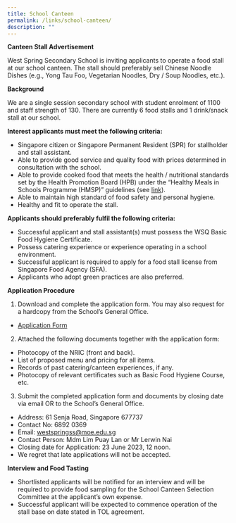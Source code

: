```yaml
---
title: School Canteen
permalink: /links/school-canteen/
description: ""
---
```

**Canteen Stall Advertisement**

West Spring Secondary School is inviting applicants to operate a food stall at our school canteen. The stall should preferably sell Chinese Noodle Dishes (e.g., Yong Tau Foo, Vegetarian Noodles, Dry / Soup Noodles, etc.).

**Background**

We are a single session secondary school with student enrolment of  1100 and staff strength of 130. There are currently 6 food stalls and 1 drink/snack stall at our school.


**Interest applicants must meet the following criteria:**
* Singapore citizen or Singapore Permanent Resident (SPR) for stallholder and stall assistant.
* Able to provide good service and quality food with prices determined in consultation with the school.
* Able to provide cooked food that meets the health / nutritional standards set by the Health Promotion Board (HPB) under the “Healthy Meals in Schools Programme (HMSP)” guidelines (see [link](https://www.hpb.gov.sg/schools/school-programmes/healthy-meals-in-schools-programme)).
* Able to maintain high standard of food safety and personal hygiene.
* Healthy and fit to operate the stall.

**Applicants should preferably fulfil the following criteria:**

* Successful applicant and stall assistant(s) must possess the WSQ Basic Food Hygiene Certificate.
* Possess catering experience or experience operating in a school environment.
* Successful applicant is required to apply for a food stall license from Singapore Food Agency (SFA).
* Applicants who adopt green practices are also preferred.

**Application Procedure**
1. Download and complete the application form. You may also request for a hardcopy from the School’s General Office.
*  [Application Form](/files/application%20form.pdf)
2. Attached the following documents together with the application form:
*  Photocopy of the NRIC (front and back).
*  List of proposed menu and pricing for all items.
*  Records of past catering/canteen experiences, if any.
*  Photocopy of relevant certificates such as Basic Food Hygiene Course, etc.

3. Submit the completed application form and documents by closing date via email OR to the School’s General Office.
* Address: 61 Senja Road, Singapore 677737
* Contact No: 6892 0369
* Email: westspringss@moe.edu.sg
* Contact Person: Mdm Lim Puay Lan or Mr Lerwin Nai
* Closing date for Application: 23 June 2023, 12 noon.
* We regret that late applications will not be accepted.

**Interview and Food Tasting**
* Shortlisted applicants will be notified for an interview and will be required to provide food sampling for the School Canteen Selection Committee at the applicant’s own expense.
* Successful applicant will be expected to commence operation of the stall base on date stated in TOL agreement.